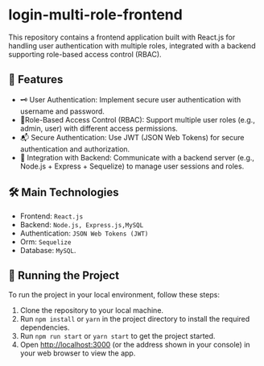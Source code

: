 # login-multi-role-frontend

This repository contains a frontend application built with React.js for handling user authentication with multiple roles, integrated with a backend supporting role-based access control (RBAC).

## 🚀 Features

- 🗝 User Authentication: Implement secure user authentication with username and password.
- 👤Role-Based Access Control (RBAC): Support multiple user roles (e.g., admin, user) with different access permissions.
- 📬 Secure Authentication: Use JWT (JSON Web Tokens) for secure authentication and authorization.
- 💬 Integration with Backend: Communicate with a backend server (e.g., Node.js + Express + Sequelize) to manage user sessions and roles.

## 🛠️ Main Technologies

- Frontend: `React.js`
- Backend: `Node.js, Express.js,MySQL`
- Authentication: `JSON Web Tokens (JWT)`
- Orm: `Sequelize`
- Database: `MySQL`.

## 🚦 Running the Project

To run the project in your local environment, follow these steps:

1. Clone the repository to your local machine.
2. Run `npm install` or `yarn` in the project directory to install the required dependencies.
3. Run `npm run start` or `yarn start` to get the project started.
4. Open [http://localhost:3000](http://localhost:3000) (or the address shown in your console) in your web browser to view the app.
